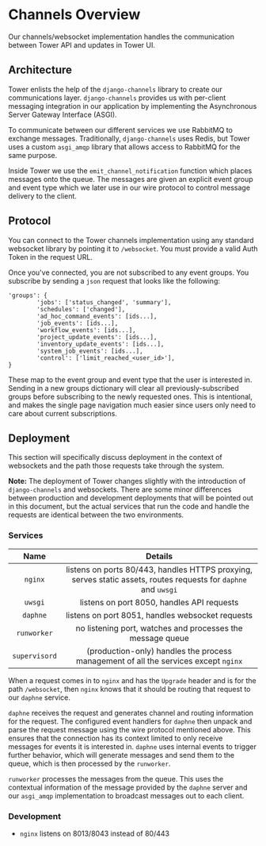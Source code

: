 # Channels Overview

Our channels/websocket implementation handles the communication between Tower API and updates in Tower UI.

## Architecture

Tower enlists the help of the `django-channels` library to create our communications layer. `django-channels` provides us with per-client messaging integration in our application by implementing the Asynchronous Server Gateway Interface (ASGI).

To communicate between our different services we use RabbitMQ to exchange messages. Traditionally, `django-channels` uses Redis, but Tower uses a custom `asgi_amqp` library that allows access to RabbitMQ for the same purpose.

Inside Tower we use the `emit_channel_notification` function which places messages onto the queue. The messages are given an explicit event group and event type which we later use in our wire protocol to control message delivery to the client.

## Protocol

You can connect to the Tower channels implementation using any standard websocket library by pointing it to `/websocket`. You must
provide a valid Auth Token in the request URL.

Once you've connected, you are not subscribed to any event groups. You subscribe by sending a `json` request that looks like the following:

    'groups': {
            'jobs': ['status_changed', 'summary'],
            'schedules': ['changed'],
            'ad_hoc_command_events': [ids...],
            'job_events': [ids...],
            'workflow_events': [ids...],
            'project_update_events': [ids...],
            'inventory_update_events': [ids...],
            'system_job_events': [ids...],
            'control': ['limit_reached_<user_id>'],
    }

These map to the event group and event type that the user is interested in. Sending in a new groups dictionary will clear all previously-subscribed groups before subscribing to the newly requested ones. This is intentional, and makes the single page navigation much easier since users only need to care about current subscriptions.

## Deployment

This section will specifically discuss deployment in the context of websockets and the path those requests take through the system.

**Note:** The deployment of Tower changes slightly with the introduction of `django-channels` and websockets. There are some minor differences between production and development deployments that will be pointed out in this document, but the actual services that run the code and handle the requests are identical between the two environments.

### Services
| Name        | Details |
|:-----------:|:-----------------------------------------------------------------------------------------------------------:|
| `nginx`     | listens on ports 80/443, handles HTTPS proxying, serves static assets, routes requests for `daphne` and `uwsgi` |
| `uwsgi`      | listens on port 8050, handles API requests |
| `daphne`      | listens on port 8051, handles websocket requests |
| `runworker`   | no listening port, watches and processes the message queue |
| `supervisord` | (production-only) handles the process management of all the services except `nginx` |

When a request comes in to `nginx` and has the `Upgrade` header and is for the path `/websocket`, then `nginx` knows that it should be routing that request to our `daphne` service.

`daphne` receives the request and generates channel and routing information for the request. The configured event handlers for `daphne` then unpack and parse the request message using the wire protocol mentioned above. This ensures that the connection has its context limited to only receive messages for events it is interested in. `daphne` uses internal events to trigger further behavior, which will generate messages and send them to the queue, which is then processed by the `runworker`.

`runworker` processes the messages from the queue. This uses the contextual information of the message provided by the `daphne` server and our `asgi_amqp` implementation to broadcast messages out to each client.

### Development
 - `nginx` listens on 8013/8043 instead of 80/443
